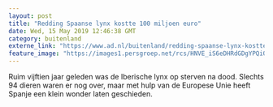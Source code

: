```yaml
---
layout: post
title: "Redding Spaanse lynx kostte 100 miljoen euro"
date: Wed, 15 May 2019 12:46:38 GMT
category: buitenland
externe_link: "https://www.ad.nl/buitenland/redding-spaanse-lynx-kostte-100-miljoen-euro~af6ce4ef/"
feature_image: "https://images1.persgroep.net/rcs/HNVE_iS6eDHRdGDgYPQiQl4eYDw/diocontent/73109679/_fitwidth/400/?appId=21791a8992982cd8da851550a453bd7f&quality=0.7"
---
```


Ruim vijftien jaar geleden was de Iberische lynx op sterven na dood. Slechts 94 dieren waren er nog over, maar met hulp van de Europese Unie heeft Spanje een klein wonder laten geschieden.
